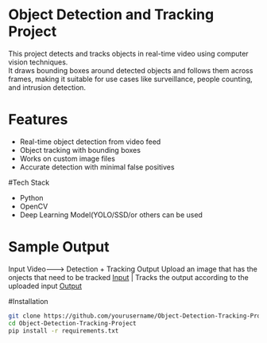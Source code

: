 # Object Detection and Tracking Project 

This project detects and tracks objects in real-time video using computer vision techniques.  
It draws bounding boxes around detected objects and follows them across frames, making it suitable for use cases like surveillance, people counting, and intrusion detection.

# Features
- Real-time object detection from video feed
- Object tracking with bounding boxes
- Works on custom image files 
- Accurate detection with minimal false positives

#Tech Stack
- Python
- OpenCV
- Deep Learning Model(YOLO/SSD/or others can be used

# Sample Output
 Input Video---> Detection + Tracking Output 
 Upload an image that has the onjects that need to be tracked [Input](results/input_sample.png) | 
 Tracks the output according to the uploaded input [Output](results/demo)

#Installation
```bash
git clone https://github.com/yourusername/Object-Detection-Tracking-Project.git
cd Object-Detection-Tracking-Project
pip install -r requirements.txt
